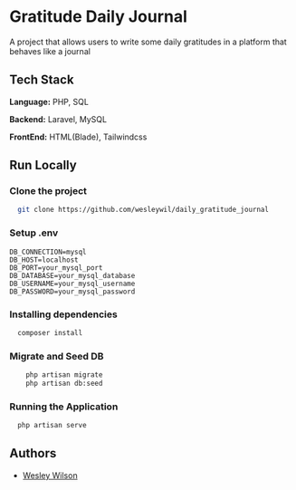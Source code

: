 # Gratitude Daily Journal

A project that allows users to write some daily gratitudes in a platform that behaves like a journal

## Tech Stack

**Language:** PHP, SQL

**Backend:** Laravel, MySQL

**FrontEnd:** HTML(Blade), Tailwindcss

## Run Locally

### Clone the project

```bash
  git clone https://github.com/wesleywil/daily_gratitude_journal
```

### Setup .env

```
DB_CONNECTION=mysql
DB_HOST=localhost
DB_PORT=your_mysql_port
DB_DATABASE=your_mysql_database
DB_USERNAME=your_mysql_username
DB_PASSWORD=your_mysql_password
```

### Installing dependencies

```bash
  composer install
```

### Migrate and Seed DB

```bash
    php artisan migrate
    php artisan db:seed
```

### Running the Application

```bash
  php artisan serve
```

## Authors

-   [Wesley Wilson](https://github.com/wesleywil)
